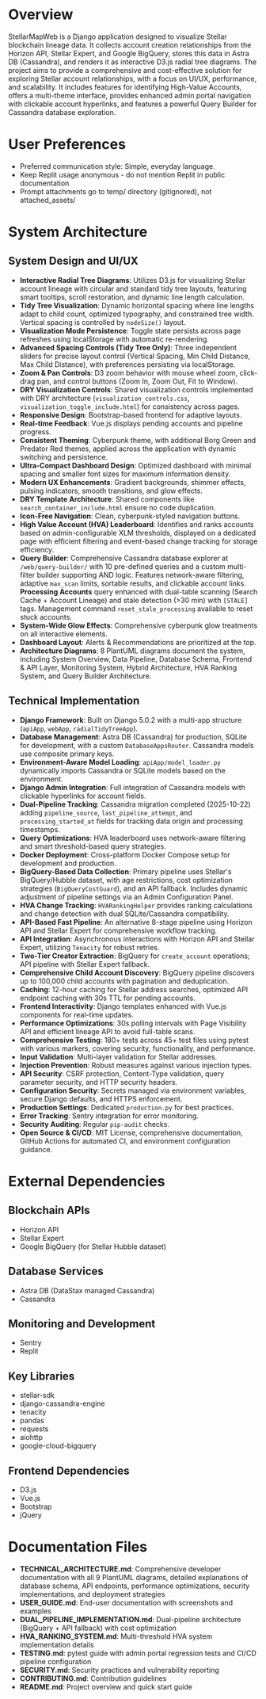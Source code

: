 # Overview
StellarMapWeb is a Django application designed to visualize Stellar blockchain lineage data. It collects account creation relationships from the Horizon API, Stellar Expert, and Google BigQuery, stores this data in Astra DB (Cassandra), and renders it as interactive D3.js radial tree diagrams. The project aims to provide a comprehensive and cost-effective solution for exploring Stellar account relationships, with a focus on UI/UX, performance, and scalability. It includes features for identifying High-Value Accounts, offers a multi-theme interface, provides enhanced admin portal navigation with clickable account hyperlinks, and features a powerful Query Builder for Cassandra database exploration.

# User Preferences
- Preferred communication style: Simple, everyday language.
- Keep Replit usage anonymous - do not mention Replit in public documentation
- Prompt attachments go to temp/ directory (gitignored), not attached_assets/

# System Architecture

## System Design and UI/UX
- **Interactive Radial Tree Diagrams**: Utilizes D3.js for visualizing Stellar account lineage with circular and standard tidy tree layouts, featuring smart tooltips, scroll restoration, and dynamic line length calculation.
- **Tidy Tree Visualization**: Dynamic horizontal spacing where line lengths adapt to child count, optimized typography, and constrained tree width. Vertical spacing is controlled by `nodeSize()` layout.
- **Visualization Mode Persistence**: Toggle state persists across page refreshes using localStorage with automatic re-rendering.
- **Advanced Spacing Controls (Tidy Tree Only)**: Three independent sliders for precise layout control (Vertical Spacing, Min Child Distance, Max Child Distance), with preferences persisting via localStorage.
- **Zoom & Pan Controls**: D3 zoom behavior with mouse wheel zoom, click-drag pan, and control buttons (Zoom In, Zoom Out, Fit to Window).
- **DRY Visualization Controls**: Shared visualization controls implemented with DRY architecture (`visualization_controls.css`, `visualization_toggle_include.html`) for consistency across pages.
- **Responsive Design**: Bootstrap-based frontend for adaptive layouts.
- **Real-time Feedback**: Vue.js displays pending accounts and pipeline progress.
- **Consistent Theming**: Cyberpunk theme, with additional Borg Green and Predator Red themes, applied across the application with dynamic switching and persistence.
- **Ultra-Compact Dashboard Design**: Optimized dashboard with minimal spacing and smaller font sizes for maximum information density.
- **Modern UX Enhancements**: Gradient backgrounds, shimmer effects, pulsing indicators, smooth transitions, and glow effects.
- **DRY Template Architecture**: Shared components like `search_container_include.html` ensure no code duplication.
- **Icon-Free Navigation**: Clean, cyberpunk-styled navigation buttons.
- **High Value Account (HVA) Leaderboard**: Identifies and ranks accounts based on admin-configurable XLM thresholds, displayed on a dedicated page with efficient filtering and event-based change tracking for storage efficiency.
- **Query Builder**: Comprehensive Cassandra database explorer at `/web/query-builder/` with 10 pre-defined queries and a custom multi-filter builder supporting AND logic. Features network-aware filtering, adaptive `max_scan` limits, sortable results, and clickable account links. **Processing Accounts** query enhanced with dual-table scanning (Search Cache + Account Lineage) and stale detection (>30 min) with `[STALE]` tags. Management command `reset_stale_processing` available to reset stuck accounts.
- **System-Wide Glow Effects**: Comprehensive cyberpunk glow treatments on all interactive elements.
- **Dashboard Layout**: Alerts & Recommendations are prioritized at the top.
- **Architecture Diagrams**: 8 PlantUML diagrams document the system, including System Overview, Data Pipeline, Database Schema, Frontend & API Layer, Monitoring System, Hybrid Architecture, HVA Ranking System, and Query Builder Architecture.

## Technical Implementation
- **Django Framework**: Built on Django 5.0.2 with a multi-app structure (`apiApp`, `webApp`, `radialTidyTreeApp`).
- **Database Management**: Astra DB (Cassandra) for production, SQLite for development, with a custom `DatabaseAppsRouter`. Cassandra models use composite primary keys.
- **Environment-Aware Model Loading**: `apiApp/model_loader.py` dynamically imports Cassandra or SQLite models based on the environment.
- **Django Admin Integration**: Full integration of Cassandra models with clickable hyperlinks for account fields.
- **Dual-Pipeline Tracking**: Cassandra migration completed (2025-10-22) adding `pipeline_source`, `last_pipeline_attempt`, and `processing_started_at` fields for tracking data origin and processing timestamps.
- **Query Optimizations**: HVA leaderboard uses network-aware filtering and smart threshold-based query strategies.
- **Docker Deployment**: Cross-platform Docker Compose setup for development and production.
- **BigQuery-Based Data Collection**: Primary pipeline uses Stellar's BigQuery/Hubble dataset, with age restrictions, cost optimization strategies (`BigQueryCostGuard`), and an API fallback. Includes dynamic adjustment of pipeline settings via an Admin Configuration Panel.
- **HVA Change Tracking**: `HVARankingHelper` provides ranking calculations and change detection with dual SQLite/Cassandra compatibility.
- **API-Based Fast Pipeline**: An alternative 8-stage pipeline using Horizon API and Stellar Expert for comprehensive workflow tracking.
- **API Integration**: Asynchronous interactions with Horizon API and Stellar Expert, utilizing `Tenacity` for robust retries.
- **Two-Tier Creator Extraction**: BigQuery for `create_account` operations; API pipeline with Stellar Expert fallback.
- **Comprehensive Child Account Discovery**: BigQuery pipeline discovers up to 100,000 child accounts with pagination and deduplication.
- **Caching**: 12-hour caching for Stellar address searches, optimized API endpoint caching with 30s TTL for pending accounts.
- **Frontend Interactivity**: Django templates enhanced with Vue.js components for real-time updates.
- **Performance Optimizations**: 30s polling intervals with Page Visibility API and efficient lineage API to avoid full-table scans.
- **Comprehensive Testing**: 180+ tests across 45+ test files using pytest with various markers, covering security, functionality, and performance.
- **Input Validation**: Multi-layer validation for Stellar addresses.
- **Injection Prevention**: Robust measures against various injection types.
- **API Security**: CSRF protection, Content-Type validation, query parameter security, and HTTP security headers.
- **Configuration Security**: Secrets managed via environment variables, secure Django defaults, and HTTPS enforcement.
- **Production Settings**: Dedicated `production.py` for best practices.
- **Error Tracking**: Sentry integration for error monitoring.
- **Security Auditing**: Regular `pip-audit` checks.
- **Open Source & CI/CD**: MIT License, comprehensive documentation, GitHub Actions for automated CI, and environment configuration guidance.

# External Dependencies

## Blockchain APIs
- Horizon API
- Stellar Expert
- Google BigQuery (for Stellar Hubble dataset)

## Database Services
- Astra DB (DataStax managed Cassandra)
- Cassandra

## Monitoring and Development
- Sentry
- Replit

## Key Libraries
- stellar-sdk
- django-cassandra-engine
- tenacity
- pandas
- requests
- aiohttp
- google-cloud-bigquery

## Frontend Dependencies
- D3.js
- Vue.js
- Bootstrap
- jQuery

# Documentation Files
- **TECHNICAL_ARCHITECTURE.md**: Comprehensive developer documentation with all 9 PlantUML diagrams, detailed explanations of database schema, API endpoints, performance optimizations, security implementations, and deployment strategies
- **USER_GUIDE.md**: End-user documentation with screenshots and examples
- **DUAL_PIPELINE_IMPLEMENTATION.md**: Dual-pipeline architecture (BigQuery + API fallback) with cost optimization
- **HVA_RANKING_SYSTEM.md**: Multi-threshold HVA system implementation details
- **TESTING.md**: pytest guide with admin portal regression tests and CI/CD pipeline configuration
- **SECURITY.md**: Security practices and vulnerability reporting
- **CONTRIBUTING.md**: Contribution guidelines
- **README.md**: Project overview and quick start guide